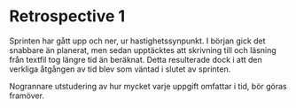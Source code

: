 Retrospective 1
=========

Sprinten har gått upp och ner, ur hastighetssynpunkt. I början gick det snabbare än planerat, men sedan upptäcktes att skrivning till och läsning från textfil tog längre tid än beräknat. Detta resulterade dock i att den verkliga åtgången av tid blev som väntad i slutet av sprinten. 

Nogrannare utstudering av hur mycket varje uppgift omfattar i tid, bör göras framöver.
